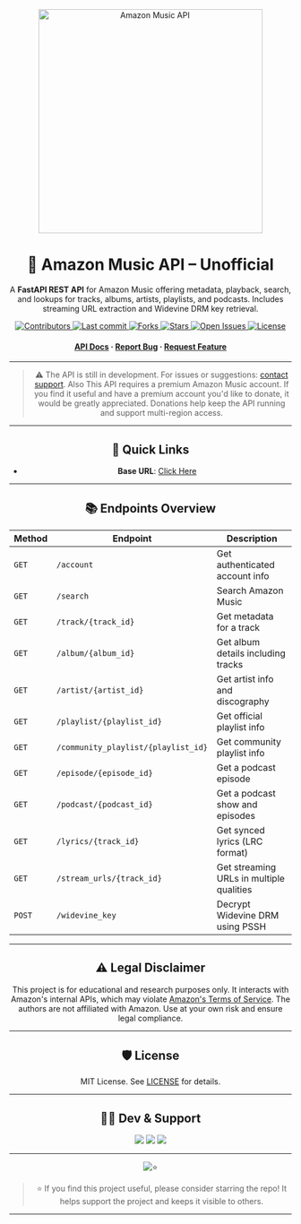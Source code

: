 <div align="center">
  <img src="https://i.imgur.com/1TzoPNy.jpeg" alt="Amazon Music API" width="400">

# 🎵 Amazon Music API – Unofficial

A **FastAPI REST API** for Amazon Music offering metadata, playback, search, and lookups for tracks, albums, artists, playlists, and podcasts. Includes streaming URL extraction and Widevine DRM key retrieval.
<p>
  <a href="https://github.com/AmineSoukara/amazon-music-api/graphs/contributors">
    <img src="https://img.shields.io/github/contributors/AmineSoukara/amazon-music-api" alt="Contributors">
  </a>
  <a href="https://github.com/AmineSoukara/amazon-music-api/commits/main">
    <img src="https://img.shields.io/github/last-commit/AmineSoukara/amazon-music-api" alt="Last commit">
  </a>
  <a href="https://github.com/AmineSoukara/amazon-music-api/network/members">
    <img src="https://img.shields.io/github/forks/AmineSoukara/amazon-music-api" alt="Forks">
  </a>
  <a href="https://github.com/AmineSoukara/amazon-music-api/stargazers">
    <img src="https://img.shields.io/github/stars/AmineSoukara/amazon-music-api?color=yellow" alt="Stars">
  </a>
  <a href="https://github.com/AmineSoukara/amazon-music-api/issues">
    <img src="https://img.shields.io/github/issues/AmineSoukara/amazon-music-api?color=purple" alt="Open Issues">
  </a>
  <a href="https://github.com/AmineSoukara/amazon-music-api/blob/main/LICENSE">
    <img src="https://img.shields.io/github/license/AmineSoukara/amazon-music-api.svg" alt="License">
  </a>
</p>

<h4>
  <a href="https://amazon-music-api.vercel.app">API Docs</a>
  <span> · </span>
  <a href="https://github.com/AmineSoukara/amazon-music-api/issues">Report Bug</a>
  <span> · </span>
  <a href="https://github.com/AmineSoukara/amazon-music-api/issues">Request Feature</a>
</h4>


---
> ⚠️ The API is still in development. For issues or suggestions: [contact support](https://bio.link/aminesoukara). Also This API requires a premium Amazon Music account. If you find it useful and have a premium account you'd like to donate, it would be greatly appreciated. Donations help keep the API running and support multi-region access.

---
## 🔗 Quick Links
- **Base URL**: [Click Here](https://amazon-music-api.vercel.app)

---

## 📚 Endpoints Overview

| Method | Endpoint                            | Description                              |
| ------ | ----------------------------------- | ---------------------------------------- |
| `GET`  | `/account`                          | Get authenticated account info           |
| `GET`  | `/search`                           | Search Amazon Music                      |
| `GET`  | `/track/{track_id}`                 | Get metadata for a track                 |
| `GET`  | `/album/{album_id}`                 | Get album details including tracks       |
| `GET`  | `/artist/{artist_id}`               | Get artist info and discography          |
| `GET`  | `/playlist/{playlist_id}`           | Get official playlist info               |
| `GET`  | `/community_playlist/{playlist_id}` | Get community playlist info              |
| `GET`  | `/episode/{episode_id}`             | Get a podcast episode                    |
| `GET`  | `/podcast/{podcast_id}`             | Get a podcast show and episodes          |
| `GET`  | `/lyrics/{track_id}`                | Get synced lyrics (LRC format)           |
| `GET`  | `/stream_urls/{track_id}`           | Get streaming URLs in multiple qualities |
| `POST` | `/widevine_key`                     | Decrypt Widevine DRM using PSSH          |

---

## ⚠️ Legal Disclaimer
This project is for educational and research purposes only. It interacts with Amazon's internal APIs, which may violate [Amazon's Terms of Service](https://www.amazon.com/gp/help/customer/display.html?nodeId=508088). The authors are not affiliated with Amazon. Use at your own risk and ensure legal compliance.

---

## 🛡 License

MIT License. See [LICENSE](./LICENSE) for details.

---

## 👨‍💻 Dev & Support

<a href="https://bio.link/aminesoukara"><img src="https://img.shields.io/badge/@AmineSoukara-000000?style=flat&logo=messenger&logoColor=white&logoWidth=100"></a>
<a href="https://t.me/DezAltySupport"><img src="https://img.shields.io/badge/Group-FF0000?style=flat&logo=telegram&logoColor=white&logoWidth=100"></a>
<a href="https://t.me/DezAlty"><img src="https://img.shields.io/badge/Channel-FF0000?style=flat&logo=telegram&logoColor=white&logoWidth=100"></a>

---

![⭐️](https://telegra.ph/file/b132a131aabe2106bd335.gif)

> ⭐️ If you find this project useful, please consider starring the repo! It helps support the project and keeps it visible to others.


---
</div>

